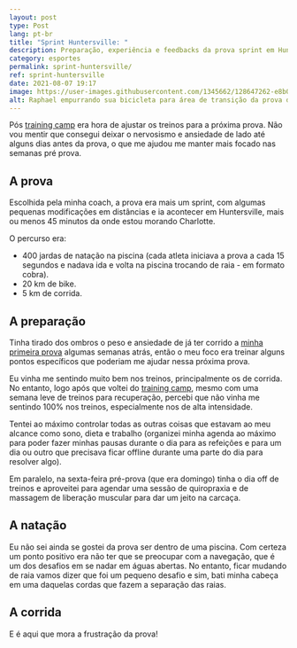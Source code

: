 ```yaml
---
layout: post
type: Post
lang: pt-br
title: "Sprint Huntersville: "
description: Preparação, experiência e feedbacks da prova sprint em Huntersville
category: esportes
permalink: sprint-huntersville/
ref: sprint-huntersville
date: 2021-08-07 19:17
image: https://user-images.githubusercontent.com/1345662/128647262-e8b0cbd4-4922-4e7e-9d15-e3cbe19fff41.jpg
alt: Raphael empurrando sua bicicleta para área de transição da prova de triathlon.
---
```

Pós [training camp](https://raphaelfabeni.com/meu-primeiro-training-camp/) era hora de ajustar os treinos para a próxima prova. Não vou mentir que consegui deixar o nervosismo e ansiedade de lado até alguns dias antes da prova, o que me ajudou me manter mais focado nas semanas pré prova.

## A prova

Escolhida pela minha coach, a prova era mais um sprint, com algumas pequenas modificações em distâncias e ia acontecer em Huntersville, mais ou menos 45 minutos da onde estou morando Charlotte.

O percurso era:

* 400 jardas de natação na piscina (cada atleta iniciava a prova a cada 15 segundos e nadava ida e volta na piscina trocando de raia - em formato cobra).
* 20 km de bike.
* 5 km de corrida.

## A preparação

Tinha tirado dos ombros o peso e ansiedade de já ter corrido a [minha primeira prova](https://raphaelfabeni.com/meu-primeiro-triathlon/) algumas semanas atrás, então o meu foco era treinar alguns pontos específicos que poderiam me ajudar nessa próxima prova.

Eu vinha me sentindo muito bem nos treinos, principalmente os de corrida. No entanto, logo após que voltei do [training camp](https://raphaelfabeni.com/meu-primeiro-training-camp/), mesmo com uma semana leve de treinos para recuperação, percebi que não vinha me sentindo 100% nos treinos, especialmente nos de alta intensidade. 

Tentei ao máximo controlar todas as outras coisas que estavam ao meu alcance como sono, dieta e trabalho (organizei minha agenda ao máximo para poder fazer minhas pausas durante o dia para as refeições e para um dia ou outro que precisava ficar offline durante uma parte do dia para resolver algo).

Em paralelo, na sexta-feira pré-prova (que era domingo) tinha o dia off de treinos e aproveitei para agendar uma sessão de quiropraxia e de massagem de liberação muscular para dar um jeito na carcaça. 

## A natação

Eu não sei ainda se gostei da prova ser dentro de uma piscina. Com certeza um ponto positivo era não ter que se preocupar com a navegação, que é um dos desafios em se nadar em águas abertas. No entanto, ficar mudando de raia vamos dizer que foi um pequeno desafio e sim, bati minha cabeça em uma daquelas cordas que fazem a separação das raias.

## A corrida

E é aqui que mora a frustração da prova!